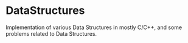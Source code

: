 # DataStructures
Implementation of various Data Structures in mostly C/C++, and some problems related to Data Structures.

